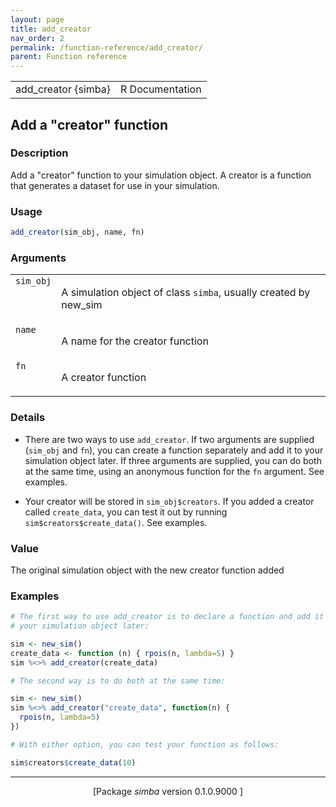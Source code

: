 ```yaml
---
layout: page
title: add_creator 
nav_order: 2 
permalink: /function-reference/add_creator/
parent: Function reference
---
```



<table width="100%" summary="page for add_creator {simba}"><tr><td>add_creator {simba}</td><td style="text-align: right;">R Documentation</td></tr></table>

<h2>Add a &quot;creator&quot; function</h2>

<h3>Description</h3>

<p>Add a &quot;creator&quot; function to your simulation object. A creator is
a function that generates a dataset for use in your simulation.
</p>


<h3>Usage</h3>

```R
add_creator(sim_obj, name, fn)
```


<h3>Arguments</h3>

<table summary="R argblock">
<tr valign="top"><td><span style='font-family:&quot;SFMono-Regular&quot;,Menlo,Consolas,Monospace; font-size:0.85em'>sim_obj</span></td>
<td>
<p>A simulation object of class <span style='font-family:&quot;SFMono-Regular&quot;,Menlo,Consolas,Monospace; font-size:0.85em'>simba</span>, usually created by
new_sim</p>
</td></tr>
<tr valign="top"><td><span style='font-family:&quot;SFMono-Regular&quot;,Menlo,Consolas,Monospace; font-size:0.85em'>name</span></td>
<td>
<p>A name for the creator function</p>
</td></tr>
<tr valign="top"><td><span style='font-family:&quot;SFMono-Regular&quot;,Menlo,Consolas,Monospace; font-size:0.85em'>fn</span></td>
<td>
<p>A creator function</p>
</td></tr>
</table>


<h3>Details</h3>


<ul>
<li><p>There are two ways to use <span style='font-family:&quot;SFMono-Regular&quot;,Menlo,Consolas,Monospace; font-size:0.85em'>add_creator</span>. If two arguments are
supplied (<span style='font-family:&quot;SFMono-Regular&quot;,Menlo,Consolas,Monospace; font-size:0.85em'>sim_obj</span> and <span style='font-family:&quot;SFMono-Regular&quot;,Menlo,Consolas,Monospace; font-size:0.85em'>fn</span>), you can create a function
separately and add it to your simulation object later. If three arguments
are supplied, you can do both at the same time, using an anonymous
function for the <span style='font-family:&quot;SFMono-Regular&quot;,Menlo,Consolas,Monospace; font-size:0.85em'>fn</span> argument. See examples.
</p>
</li>
<li><p>Your creator will be stored in <span style='font-family:&quot;SFMono-Regular&quot;,Menlo,Consolas,Monospace; font-size:0.85em'>sim_obj$creators</span>. If you added a
creator called <span style='font-family:&quot;SFMono-Regular&quot;,Menlo,Consolas,Monospace; font-size:0.85em'>create_data</span>, you can test it out by running
<span style='font-family:&quot;SFMono-Regular&quot;,Menlo,Consolas,Monospace; font-size:0.85em'>sim$creators$create_data()</span>. See examples.
</p>
</li></ul>



<h3>Value</h3>

<p>The original simulation object with the new creator function added
</p>


<h3>Examples</h3>

```R
# The first way to use add_creator is to declare a function and add it to
# your simulation object later:

sim <- new_sim()
create_data <- function (n) { rpois(n, lambda=5) }
sim %<>% add_creator(create_data)

# The second way is to do both at the same time:

sim <- new_sim()
sim %<>% add_creator("create_data", function(n) {
  rpois(n, lambda=5)
})

# With either option, you can test your function as follows:

sim$creators$create_data(10)
```

<hr /><div style="text-align: center;">[Package <em>simba</em> version 0.1.0.9000 ]</div>
